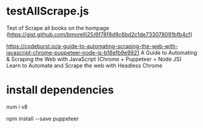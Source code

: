 # testAllScrape.js
Test of Scrape all books on the hompage (https://gist.github.com/bmorelli25/6f78f8d9c6bd2c1de733078091bfb4cf)

https://codeburst.io/a-guide-to-automating-scraping-the-web-with-javascript-chrome-puppeteer-node-js-b18efb9e9921
A Guide to Automating & Scraping the Web with JavaScript (Chrome + Puppeteer + Node JS)
Learn to Automate and Scrape the web with Headless Chrome

# install dependencies

nvm i v8

npm install --save puppeteer
